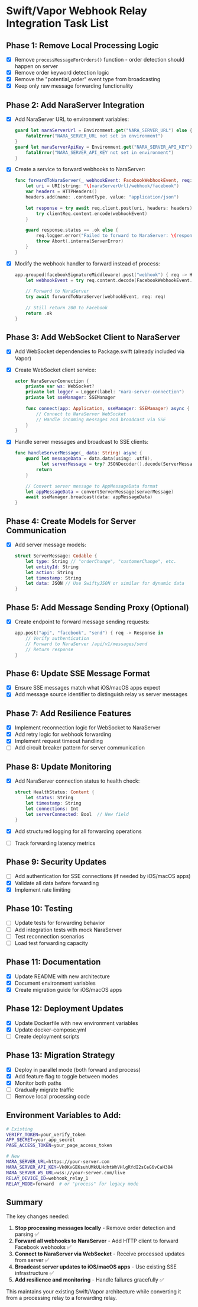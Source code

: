 # Swift/Vapor Webhook Relay Integration Task List

## Phase 1: Remove Local Processing Logic
- [x] Remove `processMessageForOrders()` function - order detection should happen on server
- [x] Remove order keyword detection logic
- [x] Remove the "potential_order" event type from broadcasting
- [x] Keep only raw message forwarding functionality

## Phase 2: Add NaraServer Integration
- [x] Add NaraServer URL to environment variables:
  ```swift
  guard let naraServerUrl = Environment.get("NARA_SERVER_URL") else {
      fatalError("NARA_SERVER_URL not set in environment")
  }
  guard let naraServerApiKey = Environment.get("NARA_SERVER_API_KEY") else {
      fatalError("NARA_SERVER_API_KEY not set in environment")
  }
  ```

- [x] Create a service to forward webhooks to NaraServer:
  ```swift
  func forwardToNaraServer(_ webhookEvent: FacebookWebhookEvent, req: Request) async throws {
      let uri = URI(string: "\(naraServerUrl)/webhook/facebook")
      var headers = HTTPHeaders()
      headers.add(name: .contentType, value: "application/json")
      
      let response = try await req.client.post(uri, headers: headers) { clientReq in
          try clientReq.content.encode(webhookEvent)
      }
      
      guard response.status == .ok else {
          req.logger.error("Failed to forward to NaraServer: \(response.status)")
          throw Abort(.internalServerError)
      }
  }
  ```

- [x] Modify the webhook handler to forward instead of process:
  ```swift
  app.grouped(facebookSignatureMiddleware).post("webhook") { req -> HTTPStatus in
      let webhookEvent = try req.content.decode(FacebookWebhookEvent.self)
      
      // Forward to NaraServer
      try await forwardToNaraServer(webhookEvent, req: req)
      
      // Still return 200 to Facebook
      return .ok
  }
  ```

## Phase 3: Add WebSocket Client to NaraServer
- [x] Add WebSocket dependencies to Package.swift (already included via Vapor)
- [x] Create WebSocket client service:
  ```swift
  actor NaraServerConnection {
      private var ws: WebSocket?
      private let logger = Logger(label: "nara-server-connection")
      private let sseManager: SSEManager
      
      func connect(app: Application, sseManager: SSEManager) async {
          // Connect to NaraServer WebSocket
          // Handle incoming messages and broadcast via SSE
      }
  }
  ```

- [x] Handle server messages and broadcast to SSE clients:
  ```swift
  func handleServerMessage(_ data: String) async {
      guard let messageData = data.data(using: .utf8),
            let serverMessage = try? JSONDecoder().decode(ServerMessage.self, from: messageData) else {
          return
      }
      
      // Convert server message to AppMessageData format
      let appMessageData = convertServerMessage(serverMessage)
      await sseManager.broadcast(data: appMessageData)
  }
  ```

## Phase 4: Create Models for Server Communication
- [x] Add server message models:
  ```swift
  struct ServerMessage: Codable {
      let type: String // "orderChange", "customerChange", etc.
      let entityId: String
      let action: String
      let timestamp: String
      let data: JSON // Use SwiftyJSON or similar for dynamic data
  }
  ```

## Phase 5: Add Message Sending Proxy (Optional)
- [x] Create endpoint to forward message sending requests:
  ```swift
  app.post("api", "facebook", "send") { req -> Response in
      // Verify authentication
      // Forward to NaraServer /api/v1/messages/send
      // Return response
  }
  ```

## Phase 6: Update SSE Message Format
- [x] Ensure SSE messages match what iOS/macOS apps expect
- [x] Add message source identifier to distinguish relay vs server messages

## Phase 7: Add Resilience Features
- [x] Implement reconnection logic for WebSocket to NaraServer
- [x] Add retry logic for webhook forwarding
- [x] Implement request timeout handling
- [ ] Add circuit breaker pattern for server communication

## Phase 8: Update Monitoring
- [x] Add NaraServer connection status to health check:
  ```swift
  struct HealthStatus: Content {
      let status: String
      let timestamp: String
      let connections: Int
      let serverConnected: Bool  // New field
  }
  ```

- [x] Add structured logging for all forwarding operations
- [ ] Track forwarding latency metrics

## Phase 9: Security Updates
- [ ] Add authentication for SSE connections (if needed by iOS/macOS apps)
- [x] Validate all data before forwarding
- [x] Implement rate limiting

## Phase 10: Testing
- [ ] Update tests for forwarding behavior
- [ ] Add integration tests with mock NaraServer
- [ ] Test reconnection scenarios
- [ ] Load test forwarding capacity

## Phase 11: Documentation
- [x] Update README with new architecture
- [x] Document environment variables
- [x] Create migration guide for iOS/macOS apps

## Phase 12: Deployment Updates
- [x] Update Dockerfile with new environment variables
- [x] Update docker-compose.yml
- [ ] Create deployment scripts

## Phase 13: Migration Strategy
- [x] Deploy in parallel mode (both forward and process)
- [x] Add feature flag to toggle between modes
- [x] Monitor both paths
- [ ] Gradually migrate traffic
- [ ] Remove local processing code

## Environment Variables to Add:
```bash
# Existing
VERIFY_TOKEN=your_verify_token
APP_SECRET=your_app_secret  
PAGE_ACCESS_TOKEN=your_page_access_token

# New
NARA_SERVER_URL=https://your-server.com
NARA_SERVER_API_KEY=Vk0KvGEKsuhUMkULHdhtWhVHlgRYdI2sCeG6vCaH384
NARA_SERVER_WS_URL=wss://your-server.com/live
RELAY_DEVICE_ID=webhook_relay_1
RELAY_MODE=forward  # or "process" for legacy mode
```

## Summary
The key changes needed:
1. **Stop processing messages locally** - Remove order detection and parsing ✅
2. **Forward all webhooks to NaraServer** - Add HTTP client to forward Facebook webhooks ✅
3. **Connect to NaraServer via WebSocket** - Receive processed updates from server ✅
4. **Broadcast server updates to iOS/macOS apps** - Use existing SSE infrastructure ✅
5. **Add resilience and monitoring** - Handle failures gracefully ✅

This maintains your existing Swift/Vapor architecture while converting it from a processing relay to a forwarding relay.
